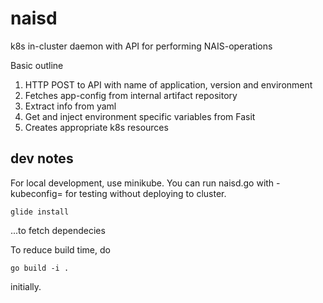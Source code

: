 #  naisd

k8s in-cluster daemon with API for performing NAIS-operations

Basic outline

1. HTTP POST to API with name of application, version and environment
2. Fetches app-config from internal artifact repository
3. Extract info from yaml
4. Get and inject environment specific variables from Fasit
5. Creates appropriate k8s resources

## dev notes

For local development, use minikube. You can run naisd.go with -kubeconfig=<path to kube config> for testing without deploying to cluster. 

```glide install```

...to fetch dependecies

To reduce build time, do

```go build -i .```

initially.

